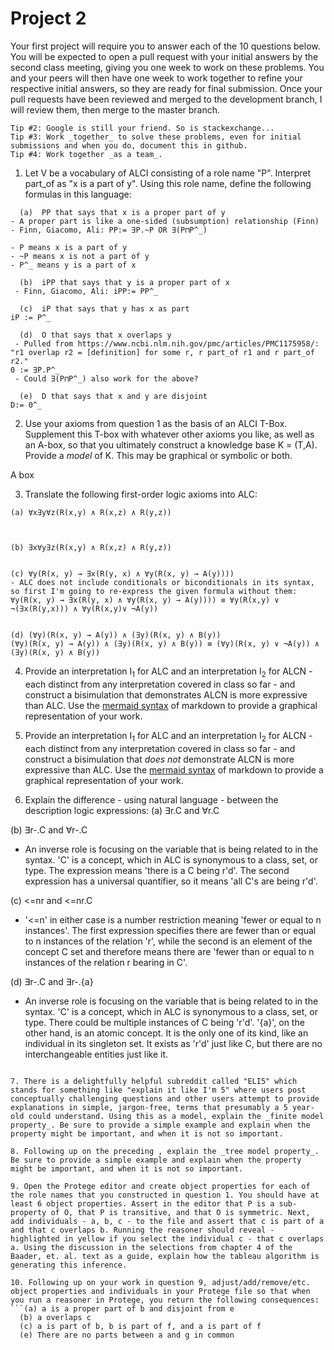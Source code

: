 # Project 2

Your first project will require you to answer each of the 10 questions below.  You will be expected to open a pull request with your initial answers by the second class meeting, giving you one week to work on these problems. You and your peers will then have one week to work together to refine your respective initial answers, so they are ready for final submission. Once your pull requests have been reviewed and merged to the development branch, I will review them, then merge to the master branch. 

```Tip #1: Carefully study the Baader, et. al. selections assigned on bisimulation; it is deceptively subtle, and quite powerful. 
Tip #2: Google is still your friend. So is stackexchange...
Tip #3: Work _together_ to solve these problems, even for initial submissions and when you do, document this in github. 
Tip #4: Work together _as a team_. 
```

1. Let V be a vocabulary of ALCI consisting of a role name "P". Interpret part_of as "x is a part of y". Using this role name, define the following formulas in this language:
```
  (a)  PP that says that x is a proper part of y 
- A proper part is like a one-sided (subsumption) relationship (Finn)
- Finn, Giacomo, Ali: PP:= ∃P.~P OR ∃(P⊓P^_)

- P means x is a part of y
- ~P means x is not a part of y
- P^_ means y is a part of x
  
  (b)  iPP that says that y is a proper part of x
 - Finn, Giacomo, Ali: iPP:= PP^_
 
  (c)  iP that says that y has x as part 
iP := P^_

  (d)  O that says that x overlaps y
 - Pulled from https://www.ncbi.nlm.nih.gov/pmc/articles/PMC1175958/: "r1 overlap r2 = [definition] for some r, r part_of r1 and r part_of r2."
0 := ∃P.P^_
 - Could ∃(P⊓P^_) also work for the above?
 
  (e)  D that says that x and y are disjoint 
D:= 0^_

``` 

2. Use your axioms from question 1 as the basis of an ALCI T-Box. Supplement this T-box with whatever other axioms you like, as well as an A-box, so that you ultimately construct a knowledge base K = (T,A). Provide a _model_ of K. This may be graphical or symbolic or both. 



A box



3. Translate the following first-order logic axioms into ALC: 
```
(a) ∀x∃y∀z(R(x,y) ∧ R(x,z) ∧ R(y,z))



(b) ∃x∀y∃z(R(x,y) ∧ R(x,z) ∧ R(y,z))


(c) ∀y(R(x, y) → ∃x(R(y, x) ∧ ∀y(R(x, y) → A(y))))
- ALC does not include conditionals or biconditionals in its syntax, so first I'm going to re-express the given formula without them:
∀y(R(x, y) → ∃x(R(y, x) ∧ ∀y(R(x, y) → A(y)))) ≡ ∀y(R(x,y) ∨ ¬(∃x(R(y,x))) ∧ ∀y(R(x,y)∨ ¬A(y))


(d) (∀y)(R(x, y) → A(y)) ∧ (∃y)(R(x, y) ∧ B(y))
(∀y)(R(x, y) → A(y)) ∧ (∃y)(R(x, y) ∧ B(y)) ≡ (∀y)(R(x, y) ∨ ¬A(y)) ∧ (∃y)(R(x, y) ∧ B(y))

```
4. Provide an interpretation I<sub>1</sub> for ALC and an interpretation I<sub>2</sub> for ALCN - each distinct from any interpretation covered in class so far - and construct a bisimulation that demonstrates ALCN is more expressive than ALC. Use the [mermaid syntax](https://github.com/mermaid-js/mermaid) of markdown to provide a graphical representation of your work. 

5. Provide an interpretation I<sub>1</sub> for ALC and an interpretation I<sub>2</sub> for ALCN - each distinct from any interpretation covered in class so far - and construct a bisimulation that _does not_ demonstrate ALCN is more expressive than ALC. Use the [mermaid syntax](https://github.com/mermaid-js/mermaid) of markdown to provide a graphical representation of your work. 


6. Explain the difference - using natural language - between the description logic expressions:
(a) ∃r.C and ∀r.C


(b) ∃r-.C and ∀r-.C
- An inverse role is focusing on the variable that is being related to in the syntax. 'C' is a concept, which in ALC is synonymous to a class, set, or type. The expression means 'there is a C being r'd'. The second expression has a universal quantifier, so it means 'all C's are being r'd'.

(c) <=nr and <=nr.C
- '<=n' in either case is a number restriction meaning 'fewer or equal to n instances'. The first expression specifies there are fewer than or equal to n instances of the relation 'r', while the second is an element of the concept C set and therefore means there are 'fewer than or equal to n instances of the relation r bearing in C'.

(d) ∃r-.C and ∃r-.{a} 
- An inverse role is focusing on the variable that is being related to in the syntax. 'C' is a concept, which in ALC is synonymous to a class, set, or type. There could be multiple instances of C being 'r'd'. '{a}', on the other hand, is an atomic concept. It is the only one of its kind, like an individual in its singleton set. It exists as 'r'd' just like C, but there are no interchangeable entities just like it.
  
```

7. There is a delightfully helpful subreddit called "ELI5" which stands for something like "explain it like I'm 5" where users post conceptually challenging questions and other users attempt to provide explanations in simple, jargon-free, terms that presumably a 5 year-old could understand. Using this as a model, explain the _finite model property_. Be sure to provide a simple example and explain when the property might be important, and when it is not so important. 

8. Following up on the preceding , explain the _tree model property_. Be sure to provide a simple example and explain when the property might be important, and when it is not so important. 

9. Open the Protege editor and create object properties for each of the role names that you constructed in question 1. You should have at least 6 object properties. Assert in the editor that P is a sub-property of O, that P is transitive, and that O is symmetric. Next, add individuals - a, b, c - to the file and assert that c is part of a and that c overlaps b. Running the reasoner should reveal - highlighted in yellow if you select the individual c - that c overlaps a. Using the discussion in the selections from chapter 4 of the Baader, et. al. text as a guide, explain how the tableau algorithm is generating this inference. 

10. Following up on your work in question 9, adjust/add/remove/etc. object properties and individuals in your Protege file so that when you run a reasoner in Protege, you return the following consequences: 
```(a) a is a proper part of b and disjoint from e
  (b) a overlaps c
  (c) a is part of b, b is part of f, and a is part of f
  (e) There are no parts between a and g in common
```
